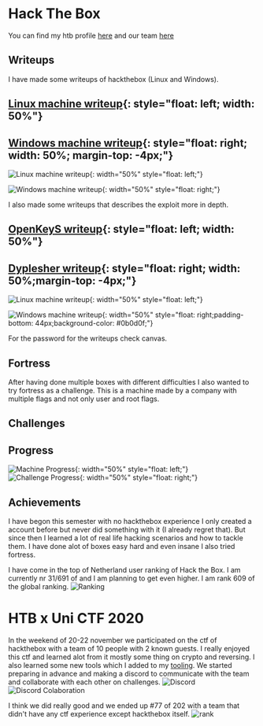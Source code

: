 # Hack The Box

<script src="https://www.hackthebox.eu/badge/268216"></script>

You can find my htb profile [here](https://app.hackthebox.eu/profile/268216) and our team [here](https://www.hackthebox.eu/teams/profile/3155)

## Writeups

I have made some writeups of hackthebox (Linux and Windows).

## [Linux machine writeup](https://www.merlijnvermeer.nl/writeups/merlijnvermeerhtblinux.pdf){: style="float: left; width: 50%"}

## [Windows machine writeup](https://www.merlijnvermeer.nl/writeups/merlijnvermeerhtbwindows.pdf){: style="float: right; width: 50%; margin-top: -4px;"}

![Linux machine writeup](/images/cache.png){: width="50%" style="float: left;"}

![Windows machine writeup](/images/buff.png){: width="50%" style="float: right;"}

I also made some writeups that describes the exploit more in depth.
## [OpenKeyS writeup](https://www.merlijnvermeer.nl/writeups/merlijnvermeerhtbopenkeys.pdf){: style="float: left; width: 50%"}

## [Dyplesher writeup](https://www.merlijnvermeer.nl/writeups/merlijnvermeerhtbdyplesher.pdf){: style="float: right; width: 50%;margin-top: -4px;"}

![Linux machine writeup](/images/openkeys.png){: width="50%" style="float: left;"}

![Windows machine writeup](/images/dyplesher.png){: width="50%" style="float: right;padding-bottom: 44px;background-color: #0b0d0f;"}


For the password for the writeups check canvas.

## Fortress
After having done multiple boxes with different difficulties I also wanted to try fortress as a challenge. This is a machine made by a company with multiple flags and not only user and root flags.

## Challenges



## Progress
![Machine Progress](/images/machineprogress.png){: width="50%" style="float: left;"}
![Challenge Progress](/images/challengeprogress.png){: width="50%" style="float: right;"}

## Achievements
I have begon this semester with no hackthebox experience I only created a account before but never did something with it (I already regret that). But since then I learned a lot of real life hacking scenarios and  how to tackle them. I have done alot of boxes easy hard and even insane I also tried fortress.

I have come in the top of Netherland user ranking of Hack the Box. I am currently nr 31/691 of and I am planning to get even higher.
I am rank 609 of the global ranking.
![Ranking](/images/ranking.png)


# HTB x Uni CTF 2020
In the weekend of 20-22 november we participated on the ctf of hackthebox with a team of 10 people with 2 known guests.
I really enjoyed this ctf and learned alot from it mostly some thing on crypto and reversing. I also learned some new tools which I added to my [tooling](/results/tooling).
We started preparing in advance and making a discord to communicate with the team and collaborate with each other on challenges.
![Discord](/images/discord.png)
![Discord Colaboration](/images/discordcolaboration.png)

I think we did really good and we ended up #77 of 202 with a team that didn't have any ctf experience except hackthebox itself.
![rank](/images/rankingctf.png)